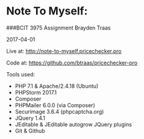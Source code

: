 # Note To Myself:
###BCIT 3975 Assignment
Brayden Traas

2017-04-01

Live at: http://note-to-myself.pricechecker.pro

Code at: https://github.com/btraas/pricechecker-pro

Tools used:
- PHP 7.1 & Apache/2.4.18 (Ubuntu)
- PHPStorm 2017.1
- Composer
- PHPMailer 6.0.0 (via Composer)
- Securimage 3.6.4 (phpcaptcha.org)
- JQuery 1.4.1
- JEditable & JEditable autogrow JQuery plugins
- Git & Github


